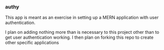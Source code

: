 ### authy

This app is meant as an exercise in setting up a MERN application with user authentication.

I plan on adding nothing more than is necessary to this project other than to get user authentication working. I then plan on forking this repo to create other specific applications